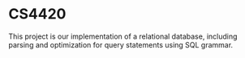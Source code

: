 CS4420
======

This project is our implementation of a relational database, including parsing and optimization for query statements using SQL grammar.
